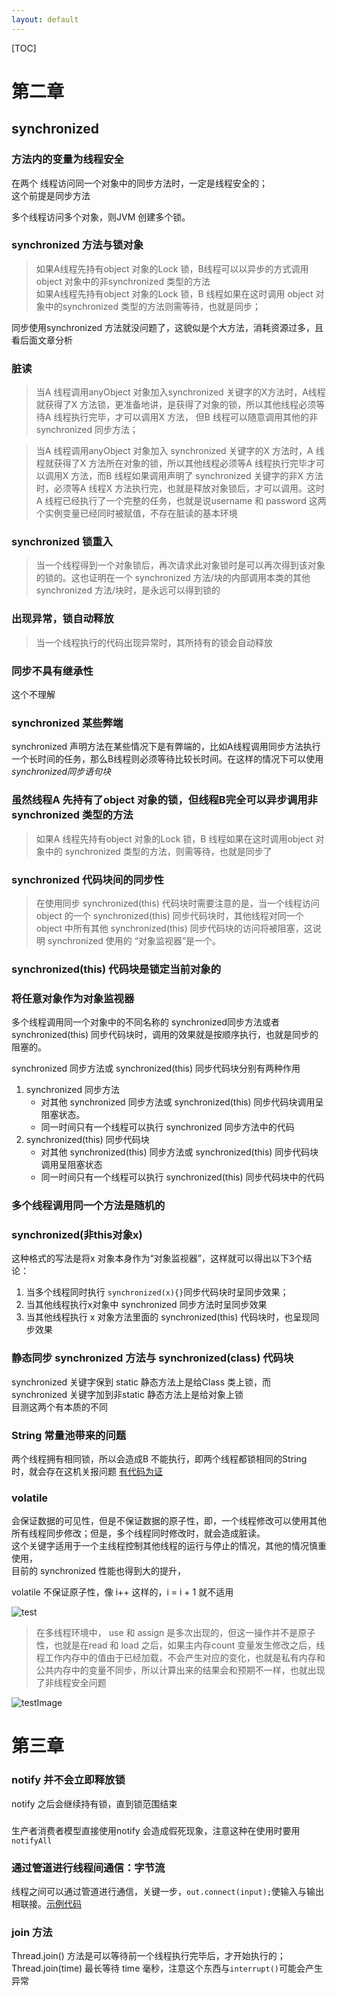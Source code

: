 ```yaml
---
layout: default
---
```


[TOC]

# 第二章
## synchronized 
### 方法内的变量为线程安全

在两个 线程访问同一个对象中的同步方法时，一定是线程安全的；  
这个前提是同步方法  

多个线程访问多个对象，则JVM 创建多个锁。

### synchronized 方法与锁对象
>如果A线程先持有object 对象的Lock 锁，B线程可以以异步的方式调用 object 对象中的非synchronized 类型的方法  
>如果A线程先持有object 对象的Lock 锁，B 线程如果在这时调用 object 对象中的synchronized 类型的方法则需等待，也就是同步；

同步使用synchronized 方法就没问题了，这貌似是个大方法，消耗资源过多，且看后面文章分析

### 脏读
> 当A 线程调用anyObject 对象加入synchronized 关键字的X方法时，A线程就获得了X 方法锁，更准备地讲，是获得了对象的锁，所以其他线程必须等待A 线程执行完毕，才可以调用X 方法， 但B 线程可以随意调用其他的非synchronized 同步方法；  

> 当A 线程调用anyObject 对象加入 synchronized 关键字的X 方法时，A 线程就获得了X 方法所在对象的锁，所以其他线程必须等A 线程执行完毕才可以调用X 方法，而B 线程如果调用声明了 synchronized 关键字的非X 方法时，必须等A 线程X 方法执行完，也就是释放对象锁后，才可以调用。这时A 线程已经执行了一个完整的任务，也就是说username 和 password 这两个实例变量已经同时被赋值，不存在脏读的基本环境

### synchronized 锁重入
> 当一个线程得到一个对象锁后，再次请求此对象锁时是可以再次得到该对象的锁的。这也证明在一个 synchronized  方法/块的内部调用本类的其他 synchronized 方法/块时，是永远可以得到锁的

### 出现异常，锁自动释放
> 当一个线程执行的代码出现异常时，其所持有的锁会自动释放

### 同步不具有继承性
这个不理解

### synchronized 某些弊端
synchronized 声明方法在某些情况下是有弊端的，比如A线程调用同步方法执行一个长时间的任务，那么B线程则必须等待比较长时间。在这样的情况下可以使用*synchronized同步语句块*

### 虽然线程A 先持有了object 对象的锁，但线程B完全可以异步调用非 synchronized 类型的方法
>如果A 线程先持有object 对象的Lock 锁，B 线程如果在这时调用object 对象中的 synchronized 类型的方法，则需等待，也就是同步了

### synchronized 代码块间的同步性
> 在使用同步 synchronized(this) 代码块时需要注意的是，当一个线程访问object 的一个 synchronized(this) 同步代码块时，其他线程对同一个 object 中所有其他 synchronized(this) 同步代码块的访问将被阻塞，这说明 synchronized 使用的 “对象监视器”是一个。

### synchronized(this) 代码块是锁定当前对象的

### 将任意对象作为对象监视器
多个线程调用同一个对象中的不同名称的 synchronized同步方法或者 synchronized(this) 同步代码块时，调用的效果就是按顺序执行，也就是同步的阻塞的。

synchronized 同步方法或 synchronized(this) 同步代码块分别有两种作用

1. synchronized 同步方法
	* 对其他 synchronized 同步方法或 synchronized(this) 同步代码块调用呈阻塞状态。
	* 同一时间只有一个线程可以执行 synchronized 同步方法中的代码
2. synchronized(this) 同步代码块
	* 对其他 synchronized(this) 同步方法或 synchronized(this) 同步代码块调用呈阻塞状态
	* 同一时间只有一个线程可以执行 synchronized(this) 同步代码块中的代码

### 多个线程调用同一个方法是随机的

### synchronized(非this对象x)  
这种格式的写法是将x 对象本身作为“对象监视器”，这样就可以得出以下3个结论：

1. 当多个线程同时执行 `synchronized(x){}`同步代码块时呈同步效果；
2. 当其他线程执行x对象中 synchronized 同步方法时呈同步效果
3. 当其他线程执行 x 对象方法里面的 synchronized(this)  代码块时，也呈现同步效果


### 静态同步 synchronized 方法与 synchronized(class) 代码块
synchronized 关键字保到 static 静态方法上是给Class 类上锁，而 synchronized 关键字加到非static 静态方法上是给对象上锁  
目测这两个有本质的不同


### String 常量池带来的问题

两个线程拥有相同锁，所以会造成B 不能执行，即两个线程都锁相同的String 时，就会存在这机关报问题
[有代码为证](https://github.com/severalfly/MyTest/tree/master/JavaLearning/JAVA%E5%A4%9A%E7%BA%BF%E7%A8%8B%E7%BC%96%E7%A8%8B%E6%A0%B8%E5%BF%83%E6%8A%80%E6%9C%AF-JAVA%20Core/src/main/java/org/ch2/stringAndSyn)


### volatile 
会保证数据的可见性，但是不保证数据的原子性，即，一个线程修改可以使用其他所有线程同步修改；但是，多个线程同时修改时，就会造成脏读。  
这个关键字适用于一个主线程控制其他线程的运行与停止的情况，其他的情况慎重使用，  
目前的 synchronized 性能也得到大的提升，

volatile 不保证原子性，像 i++ 这样的，i = i + 1 就不适用

![test](https://cl.ly/1K320q2c0b24/Image%202017-03-14%20at%207.58.23%20PM.png)
> 在多线程环境中， use 和 assign 是多次出现的，但这一操作并不是原子性，也就是在read 和 load 之后，如果主内存count 变量发生修改之后，线程工作内存中的值由于已经加载，不会产生对应的变化，也就是私有内存和公共内存中的变量不同步，所以计算出来的结果会和预期不一样，也就出现了非线程安全问题

![testImage](https://cl.ly/1b1p0S3Q1f3Q)

# 第三章

### notify 并不会立即释放锁
notify 之后会继续持有锁，直到锁范围结束


###
生产者消费者模型直接使用notify 会造成假死现象，注意这种在使用时要用`notifyAll`


### 通过管道进行线程间通信：字节流
线程之间可以通过管道进行通信，关键一步，`out.connect(input);`使输入与输出相联接。[示例代码](https://github.com/severalfly/MyTest/tree/master/JavaLearning/JAVA%E5%A4%9A%E7%BA%BF%E7%A8%8B%E7%BC%96%E7%A8%8B%E6%A0%B8%E5%BF%83%E6%8A%80%E6%9C%AF-JAVA%20Core/src/main/java/org/ch3/pipeInputOutput)


### join 方法 
Thread.join() 方法是可以等待前一个线程执行完毕后，才开始执行的；
Thread.join(time) 最长等待 time 毫秒，注意这个东西与`interrupt()`可能会产生异常